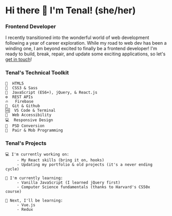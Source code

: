 # Hi there 👋 I'm Tenal! (she/her)


### Frontend Developer 

I recently transitioned into the wonderful world of web development following a year of career exploration. While my road to web dev has been a winding one, I am beyond excited to finally be a frontend developer! I'm ready to build, break, repair, and update some exciting applications, so let's [get in touch](https://calendly.com/tenalbourchier)! 


### Tenal's Technical Toolkit

    🔨  HTML5   
    🎨  CSS3 & Sass   
    🔌  JavaScript (ES6+), jQuery, & React.js   
    ⚙️  REST APIs   
    🔥   Firebase     
    🔀  Git & Github   
    🆚  VS Code & Terminal   
    🚻  Web Accessibility   
    💻  Responsive Design   
    📑  PSD Conversion   
    👯  Pair & Mob Programming   


### Tenal's Projects

    💻 I'm currently working on:   
         - My React skills (bring it on, hooks)   
         - Updating my portfolio & old projects (it's a never ending cycle)   
   
    📖 I'm currently learning:   
         - Vanilla JavaScript (I learned jQuery first)   
         - Computer Science fundamentals (thanks to Harvard's CS50x course)   
   
    🌟 Next, I'll be learning:   
         - Vue.js   
         - Redux   
